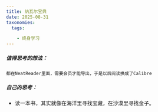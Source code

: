 ```yaml
---
title: 纳瓦尔宝典
date: 2025-08-31
taxonomies:
  tags:

    - 终身学习
---
```


##### 值得思考的想法：

```
都在NeatReader里面，需要会员才能导出，于是以后阅读换成了Calibre
```

##### 自己的思考：

- 读一本书，其实就像在海洋里寻找宝藏，在沙漠里寻找金子。
